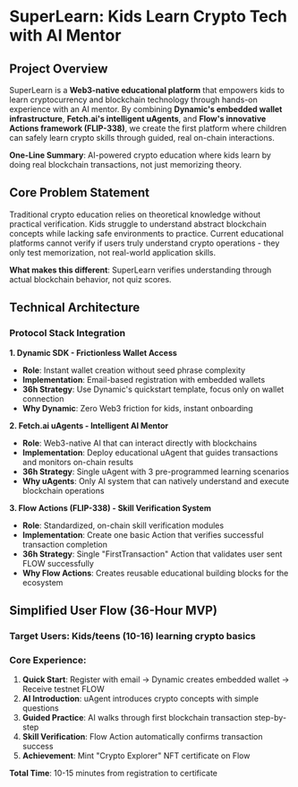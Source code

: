 # SuperLearn: Kids Learn Crypto Tech with AI Mentor
## Project Overview

SuperLearn is a **Web3-native educational platform** that empowers kids to learn cryptocurrency and blockchain technology through hands-on experience with an AI mentor. By combining **Dynamic's embedded wallet infrastructure**, **Fetch.ai's intelligent uAgents**, and **Flow's innovative Actions framework (FLIP-338)**, we create the first platform where children can safely learn crypto skills through guided, real on-chain interactions.

**One-Line Summary**: AI-powered crypto education where kids learn by doing real blockchain transactions, not just memorizing theory.

## Core Problem Statement

Traditional crypto education relies on theoretical knowledge without practical verification. Kids struggle to understand abstract blockchain concepts while lacking safe environments to practice. Current educational platforms cannot verify if users truly understand crypto operations - they only test memorization, not real-world application skills.

**What makes this different**: SuperLearn verifies understanding through actual blockchain behavior, not quiz scores.

## Technical Architecture

### **Protocol Stack Integration**

**1. Dynamic SDK - Frictionless Wallet Access**
- **Role**: Instant wallet creation without seed phrase complexity
- **Implementation**: Email-based registration with embedded wallets
- **36h Strategy**: Use Dynamic's quickstart template, focus only on wallet connection
- **Why Dynamic**: Zero Web3 friction for kids, instant onboarding

**2. Fetch.ai uAgents - Intelligent AI Mentor**
- **Role**: Web3-native AI that can interact directly with blockchains
- **Implementation**: Deploy educational uAgent that guides transactions and monitors on-chain results
- **36h Strategy**: Single uAgent with 3 pre-programmed learning scenarios
- **Why uAgents**: Only AI system that can natively understand and execute blockchain operations

**3. Flow Actions (FLIP-338) - Skill Verification System**
- **Role**: Standardized, on-chain skill verification modules
- **Implementation**: Create one basic Action that verifies successful transaction completion
- **36h Strategy**: Single "FirstTransaction" Action that validates user sent FLOW successfully
- **Why Flow Actions**: Creates reusable educational building blocks for the ecosystem

## Simplified User Flow (36-Hour MVP)

### **Target Users**: Kids/teens (10-16) learning crypto basics

### **Core Experience**:
1. **Quick Start**: Register with email → Dynamic creates embedded wallet → Receive testnet FLOW
2. **AI Introduction**: uAgent introduces crypto concepts with simple questions
3. **Guided Practice**: AI walks through first blockchain transaction step-by-step
4. **Skill Verification**: Flow Action automatically confirms transaction success
5. **Achievement**: Mint "Crypto Explorer" NFT certificate on Flow

**Total Time**: 10-15 minutes from registration to certificate
